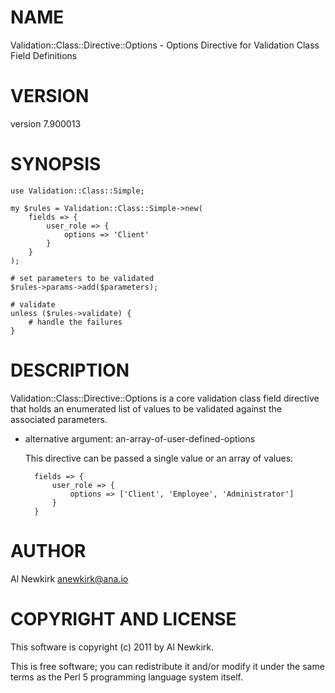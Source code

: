 # NAME

Validation::Class::Directive::Options - Options Directive for Validation Class Field Definitions

# VERSION

version 7.900013

# SYNOPSIS

    use Validation::Class::Simple;

    my $rules = Validation::Class::Simple->new(
        fields => {
            user_role => {
                options => 'Client'
            }
        }
    );

    # set parameters to be validated
    $rules->params->add($parameters);

    # validate
    unless ($rules->validate) {
        # handle the failures
    }

# DESCRIPTION

Validation::Class::Directive::Options is a core validation class field directive
that holds an enumerated list of values to be validated against the associated
parameters.

- alternative argument: an-array-of-user-defined-options

    This directive can be passed a single value or an array of values:

        fields => {
            user_role => {
                options => ['Client', 'Employee', 'Administrator']
            }
        }

# AUTHOR

Al Newkirk <anewkirk@ana.io>

# COPYRIGHT AND LICENSE

This software is copyright (c) 2011 by Al Newkirk.

This is free software; you can redistribute it and/or modify it under
the same terms as the Perl 5 programming language system itself.
